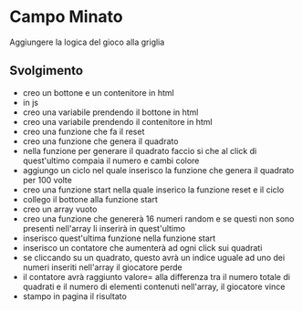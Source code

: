 Campo Minato
===
Aggiungere la logica del gioco alla griglia 
## Svolgimento
- creo un bottone e un contenitore in html
- in js
- creo una variabile prendendo il bottone in html 
- creo una variabile prendendo il contenitore in html
- creo una funzione che fa il reset
- creo una funzione che genera il quadrato
- nella funzione per generare il quadrato faccio si che al click di quest'ultimo compaia il numero e cambi colore
- aggiungo un ciclo nel quale inserisco la funzione che genera il quadrato per 100 volte 
- creo una funzione start nella quale inserico la funzione reset e il ciclo 
- collego il bottone alla funzione start  
- creo un array vuoto
- creo una funzione che genererà 16 numeri random e se questi non sono presenti nell'array li inserirà in quest'ultimo
- inserisco quest'ultima funzione nella funzione start
- inserisco un contatore che aumenterà ad ogni click sui quadrati 
- se cliccando su un quadrato, questo avrà un indice uguale ad uno dei numeri inseriti nell'array il giocatore perde 
- il contatore avrà raggiunto valore= alla differenza tra il numero totale di quadrati e il numero di elementi contenuti nell'array, il giocatore vince 
- stampo in pagina il risultato 

